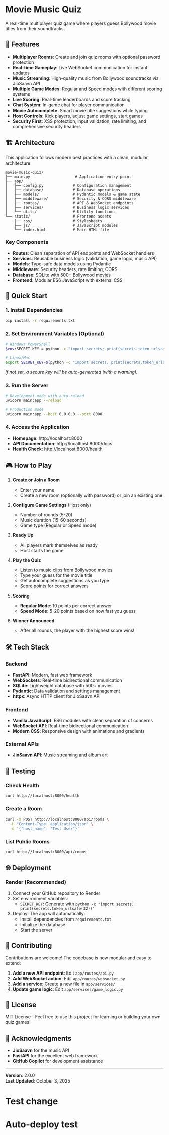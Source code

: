 # Movie Music Quiz

A real-time multiplayer quiz game where players guess Bollywood movie titles from their soundtracks.

## 🎵 Features

- **Multiplayer Rooms**: Create and join quiz rooms with optional password protection
- **Real-time Gameplay**: Live WebSocket communication for instant updates
- **Music Streaming**: High-quality music from Bollywood soundtracks via JioSaavn API
- **Multiple Game Modes**: Regular and Speed modes with different scoring systems
- **Live Scoring**: Real-time leaderboards and score tracking
- **Chat System**: In-game chat for player communication
- **Movie Autocomplete**: Smart movie title suggestions while typing
- **Host Controls**: Kick players, adjust game settings, start games
- **Security First**: XSS protection, input validation, rate limiting, and comprehensive security headers

## 🏗️ Architecture

This application follows modern best practices with a clean, modular architecture:

```
movie-music-quiz/
├── main.py                    # Application entry point
├── app/
│   ├── config.py             # Configuration management
│   ├── database/             # Database operations
│   ├── models/               # Pydantic models & game state
│   ├── middleware/           # Security & CORS middleware
│   ├── routes/               # API & WebSocket endpoints
│   ├── services/             # Business logic services
│   └── utils/                # Utility functions
└── static/                   # Frontend assets
    ├── css/                  # Stylesheets
    ├── js/                   # JavaScript modules
    └── index.html            # Main HTML file
```

### Key Components

- **Routes**: Clean separation of API endpoints and WebSocket handlers
- **Services**: Reusable business logic (validation, game logic, music API)
- **Models**: Type-safe data models using Pydantic
- **Middleware**: Security headers, rate limiting, CORS
- **Database**: SQLite with 500+ Bollywood movies
- **Frontend**: Modular ES6 JavaScript with external CSS

## 🚀 Quick Start

### 1. Install Dependencies

```bash
pip install -r requirements.txt
```

### 2. Set Environment Variables (Optional)

```bash
# Windows PowerShell
$env:SECRET_KEY = python -c "import secrets; print(secrets.token_urlsafe(32))"

# Linux/Mac
export SECRET_KEY=$(python -c "import secrets; print(secrets.token_urlsafe(32))")
```

*If not set, a secure key will be auto-generated (with a warning).*

### 3. Run the Server

```bash
# Development mode with auto-reload
uvicorn main:app --reload

# Production mode
uvicorn main:app --host 0.0.0.0 --port 8000
```

### 4. Access the Application

- **Homepage**: http://localhost:8000
- **API Documentation**: http://localhost:8000/docs
- **Health Check**: http://localhost:8000/health

## 🎮 How to Play

1. **Create or Join a Room**
   - Enter your name
   - Create a new room (optionally with password) or join an existing one

2. **Configure Game Settings** (Host only)
   - Number of rounds (5-20)
   - Music duration (15-60 seconds)
   - Game type (Regular or Speed mode)

3. **Ready Up**
   - All players mark themselves as ready
   - Host starts the game

4. **Play the Quiz**
   - Listen to music clips from Bollywood movies
   - Type your guess for the movie title
   - Get autocomplete suggestions as you type
   - Score points for correct answers

5. **Scoring**
   - **Regular Mode**: 10 points per correct answer
   - **Speed Mode**: 5-20 points based on how fast you guess

6. **Winner Announced**
   - After all rounds, the player with the highest score wins!

## 🛠️ Tech Stack

### Backend
- **FastAPI**: Modern, fast web framework
- **WebSockets**: Real-time bidirectional communication
- **SQLite**: Lightweight database with 500+ movies
- **Pydantic**: Data validation and settings management
- **httpx**: Async HTTP client for JioSaavn API

### Frontend
- **Vanilla JavaScript**: ES6 modules with clean separation of concerns
- **WebSocket API**: Real-time bidirectional communication
- **Modern CSS**: Responsive design with animations and gradients

### External APIs
- **JioSaavn API**: Music streaming and album art

## 🧪 Testing

### Check Health
```bash
curl http://localhost:8000/health
```

### Create a Room
```bash
curl -X POST http://localhost:8000/api/rooms \
  -H "Content-Type: application/json" \
  -d '{"host_name": "Test User"}'
```

### List Public Rooms
```bash
curl http://localhost:8000/api/rooms
```

## 🌐 Deployment

### Render (Recommended)

1. Connect your GitHub repository to Render
2. Set environment variables:
   - `SECRET_KEY`: Generate with `python -c "import secrets; print(secrets.token_urlsafe(32))"`
3. Deploy! The app will automatically:
   - Install dependencies from `requirements.txt`
   - Initialize the database
   - Start the server

## 🤝 Contributing

Contributions are welcome! The codebase is now modular and easy to extend:

1. **Add a new API endpoint**: Edit `app/routes/api.py`
2. **Add WebSocket action**: Edit `app/routes/websocket.py`
3. **Add a service**: Create a new file in `app/services/`
4. **Update game logic**: Edit `app/services/game_logic.py`

## 📝 License

MIT License - Feel free to use this project for learning or building your own quiz games!

## 🙏 Acknowledgments

- **JioSaavn** for the music API
- **FastAPI** for the excellent web framework
- **GitHub Copilot** for development assistance

---

**Version**: 2.0.0  
**Last Updated**: October 3, 2025
# Test change
# Auto-deploy test
